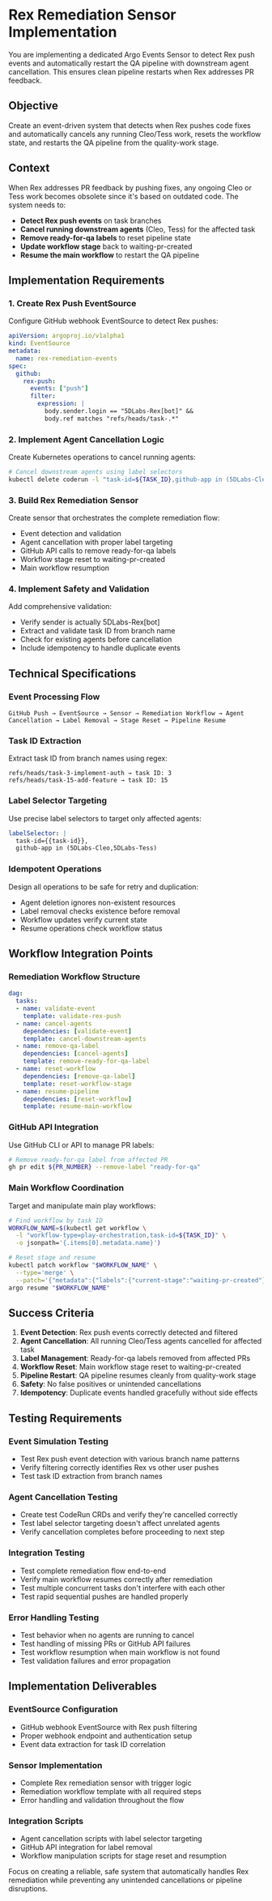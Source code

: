 # Rex Remediation Sensor Implementation

You are implementing a dedicated Argo Events Sensor to detect Rex push events and automatically restart the QA pipeline with downstream agent cancellation. This ensures clean pipeline restarts when Rex addresses PR feedback.

## Objective

Create an event-driven system that detects when Rex pushes code fixes and automatically cancels any running Cleo/Tess work, resets the workflow state, and restarts the QA pipeline from the quality-work stage.

## Context

When Rex addresses PR feedback by pushing fixes, any ongoing Cleo or Tess work becomes obsolete since it's based on outdated code. The system needs to:
- **Detect Rex push events** on task branches
- **Cancel running downstream agents** (Cleo, Tess) for the affected task
- **Remove ready-for-qa labels** to reset pipeline state
- **Update workflow stage** back to waiting-pr-created
- **Resume the main workflow** to restart the QA pipeline

## Implementation Requirements

### 1. Create Rex Push EventSource

Configure GitHub webhook EventSource to detect Rex pushes:
```yaml
apiVersion: argoproj.io/v1alpha1
kind: EventSource
metadata:
  name: rex-remediation-events
spec:
  github:
    rex-push:
      events: ["push"]
      filter:
        expression: |
          body.sender.login == "5DLabs-Rex[bot]" &&
          body.ref matches "refs/heads/task-.*"
```

### 2. Implement Agent Cancellation Logic

Create Kubernetes operations to cancel running agents:
```bash
# Cancel downstream agents using label selectors
kubectl delete coderun -l "task-id=${TASK_ID},github-app in (5DLabs-Cleo,5DLabs-Tess)"
```

### 3. Build Rex Remediation Sensor

Create sensor that orchestrates the complete remediation flow:
- Event detection and validation
- Agent cancellation with proper label targeting
- GitHub API calls to remove ready-for-qa labels
- Workflow stage reset to waiting-pr-created
- Main workflow resumption

### 4. Implement Safety and Validation

Add comprehensive validation:
- Verify sender is actually 5DLabs-Rex[bot]
- Extract and validate task ID from branch name
- Check for existing agents before cancellation
- Include idempotency to handle duplicate events

## Technical Specifications

### Event Processing Flow
```
GitHub Push → EventSource → Sensor → Remediation Workflow → Agent Cancellation → Label Removal → Stage Reset → Pipeline Resume
```

### Task ID Extraction
Extract task ID from branch names using regex:
```
refs/heads/task-3-implement-auth → task ID: 3
refs/heads/task-15-add-feature → task ID: 15
```

### Label Selector Targeting
Use precise label selectors to target only affected agents:
```yaml
labelSelector: |
  task-id={{task-id}},
  github-app in (5DLabs-Cleo,5DLabs-Tess)
```

### Idempotent Operations
Design all operations to be safe for retry and duplication:
- Agent deletion ignores non-existent resources
- Label removal checks existence before removal
- Workflow updates verify current state
- Resume operations check workflow status

## Workflow Integration Points

### Remediation Workflow Structure
```yaml
dag:
  tasks:
  - name: validate-event
    template: validate-rex-push
  - name: cancel-agents  
    dependencies: [validate-event]
    template: cancel-downstream-agents
  - name: remove-qa-label
    dependencies: [cancel-agents]
    template: remove-ready-for-qa-label
  - name: reset-workflow
    dependencies: [remove-qa-label] 
    template: reset-workflow-stage
  - name: resume-pipeline
    dependencies: [reset-workflow]
    template: resume-main-workflow
```

### GitHub API Integration
Use GitHub CLI or API to manage PR labels:
```bash
# Remove ready-for-qa label from affected PR
gh pr edit ${PR_NUMBER} --remove-label "ready-for-qa"
```

### Main Workflow Coordination
Target and manipulate main play workflows:
```bash
# Find workflow by task ID
WORKFLOW_NAME=$(kubectl get workflow \
  -l "workflow-type=play-orchestration,task-id=${TASK_ID}" \
  -o jsonpath='{.items[0].metadata.name}')

# Reset stage and resume
kubectl patch workflow "$WORKFLOW_NAME" \
  --type='merge' \
  --patch='{"metadata":{"labels":{"current-stage":"waiting-pr-created"}}}'
argo resume "$WORKFLOW_NAME"
```

## Success Criteria

1. **Event Detection**: Rex push events correctly detected and filtered
2. **Agent Cancellation**: All running Cleo/Tess agents cancelled for affected task
3. **Label Management**: Ready-for-qa labels removed from affected PRs
4. **Workflow Reset**: Main workflow stage reset to waiting-pr-created
5. **Pipeline Restart**: QA pipeline resumes cleanly from quality-work stage
6. **Safety**: No false positives or unintended cancellations
7. **Idempotency**: Duplicate events handled gracefully without side effects

## Testing Requirements

### Event Simulation Testing
- Test Rex push event detection with various branch name patterns
- Verify filtering correctly identifies Rex vs other user pushes
- Test task ID extraction from branch names

### Agent Cancellation Testing  
- Create test CodeRun CRDs and verify they're cancelled correctly
- Test label selector targeting doesn't affect unrelated agents
- Verify cancellation completes before proceeding to next step

### Integration Testing
- Test complete remediation flow end-to-end
- Verify main workflow resumes correctly after remediation
- Test multiple concurrent tasks don't interfere with each other
- Test rapid sequential pushes are handled properly

### Error Handling Testing
- Test behavior when no agents are running to cancel
- Test handling of missing PRs or GitHub API failures
- Test workflow resumption when main workflow is not found
- Test validation failures and error propagation

## Implementation Deliverables

### EventSource Configuration
- GitHub webhook EventSource with Rex push filtering
- Proper webhook endpoint and authentication setup
- Event data extraction for task ID correlation

### Sensor Implementation  
- Complete Rex remediation sensor with trigger logic
- Remediation workflow template with all required steps
- Error handling and validation throughout the flow

### Integration Scripts
- Agent cancellation scripts with label selector targeting
- GitHub API integration for label removal
- Workflow manipulation scripts for stage reset and resumption

Focus on creating a reliable, safe system that automatically handles Rex remediation while preventing any unintended cancellations or pipeline disruptions.